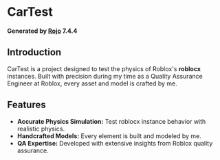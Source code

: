 # CarTest

**Generated by [Rojo](https://github.com/rojo-rbx/rojo) 7.4.4**

## Introduction
CarTest is a project designed to test the physics of Roblox's **roblocx** instances. Built with precision during my time as a Quality Assurance Engineer at Roblox, every asset and model is crafted by me.

## Features
- **Accurate Physics Simulation:** Test roblocx instance behavior with realistic physics.
- **Handcrafted Models:** Every element is built and modeled by me.
- **QA Expertise:** Developed with extensive insights from Roblox quality assurance.

